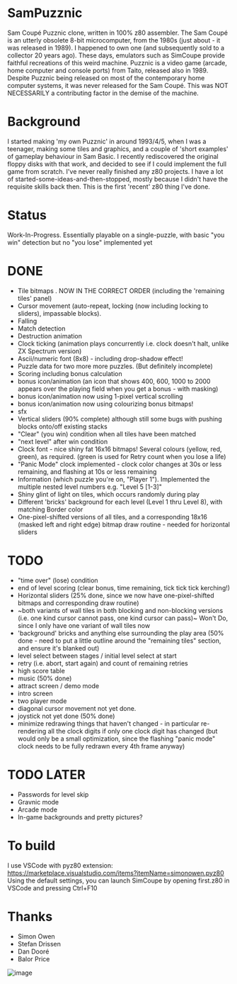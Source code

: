 # SamPuzznic
Sam Coupé Puzznic clone, written in 100% z80 assembler.
The Sam Coupé is an utterly obsolete 8-bit microcomputer, from the 1980s (just about - it was released in 1989).  I happened to own one (and subsequently sold to a collector 20 years ago).
These days, emulators such as SimCoupe provide faithful recreations of this weird machine.
Puzznic is a video game (arcade, home computer and console ports) from Taito, released also in 1989.
Despite Puzznic being released on most of the contemporary home computer systems, it was never released for the Sam Coupé.
This was NOT NECESSARILY a contributing factor in the demise of the machine.


# Background
I started making 'my own Puzznic' in around 1993/4/5, when I was a teenager, making some tiles and graphics,
and a couple of 'short examples' of gameplay behaviour in Sam Basic.
I recently rediscovered the original floppy disks with that work, and decided to see
if I could implement the full game from scratch.
I've never really finished any z80 projects.  I have a lot of started-some-ideas-and-then-stopped,
mostly because I didn't have the requisite skills back then. This is the first 'recent' z80 thing
I've done.

# Status
Work-In-Progress.  Essentially playable on a single-puzzle, with basic "you win" detection but no "you lose" implemented yet

# DONE
* Tile bitmaps .  NOW IN THE CORRECT ORDER (including the 'remaining tiles' panel)
* Cursor movement (auto-repeat, locking (now including locking to sliders), impassable blocks).
* Falling
* Match detection
* Destruction animation
* Clock ticking (animation plays concurrently i.e. clock doesn't halt, unlike ZX Spectrum version)
* Ascii/numeric font (8x8) - including drop-shadow effect!
* Puzzle data for two more more puzzles. (But definitely incomplete)
* Scoring including bonus calculation
* bonus icon/animation  (an icon that shows 400, 600, 1000 to 2000 appears over the playing field when you get a bonus - with masking)
* bonus icon/animation now using 1-pixel vertical scrolling
* bonus icon/animation now using colourizing bonus bitmaps!
* sfx
* Vertical sliders (90% complete) although still some bugs with pushing blocks onto/off existing stacks
* "Clear" (you win) condition when all tiles have been matched
* "next level" after win condition
* Clock font - nice shiny fat 16x16 bitmaps! Several colours (yellow, red, green), as required.  (green is used for Retry count when you lose a life)
* "Panic Mode" clock implemented - clock color changes at 30s or less remaining, and flashing at 10s or less remaining
* Information (which puzzle you're on, "Player 1"). Implemented the multiple nested level numbers e.g. "Level 5 [1-3]"
* Shiny glint of light on tiles, which occurs randomly during play
* Different 'bricks' background for each level (Level 1 thru Level 8), with matching Border color
* One-pixel-shifted versions of all tiles, and a corresponding 18x16 (masked left and right edge) bitmap draw routine - needed for horizontal sliders


# TODO
*  "time over" (lose) condition
*  end of level scoring (clear bonus, time remaining, tick tick tick kerching!)
*  Horizontal sliders (25% done, since we now have one-pixel-shifted bitmaps and corresponding draw routine)
*  ~both variants of wall tiles in both blocking and non-blocking versions (i.e. one kind cursor cannot pass, one kind cursor can pass)~  Won't Do, since I only have one variant of wall tiles now
*  'background' bricks and anything else surrounding the play area (50% done - need to put a little outline around the "remaining tiles" section, and ensure it's blanked out)
*  level select between stages / initial level select at start
*  retry (i.e. abort, start again) and count of remaining retries
*  high score table
*  music (50% done)
*  attract screen / demo mode
*  intro screen
*  two player mode
*  diagonal cursor movement not yet done.
*  joystick not yet done (50% done)
*  minimize redrawing things that haven't changed - in particular re-rendering all the clock digits if only one clock digit has changed (but would only be a small optimization, since the flashing "panic mode" clock needs to be fully redrawn every 4th frame anyway)

# TODO LATER
*  Passwords for level skip
*  Gravnic mode
*  Arcade mode
*  In-game backgrounds and pretty pictures?

# To build
I use VSCode with pyz80 extension: https://marketplace.visualstudio.com/items?itemName=simonowen.pyz80
Using the default settings, you can launch SimCoupe by opening first.z80 in VSCode and pressing Ctrl+F10 

# Thanks
* Simon Owen
* Stefan Drissen
* Dan Dooré
* Balor Price


![image](https://user-images.githubusercontent.com/4968348/111890000-75ad4700-89dd-11eb-8756-2f983a51744f.png)

